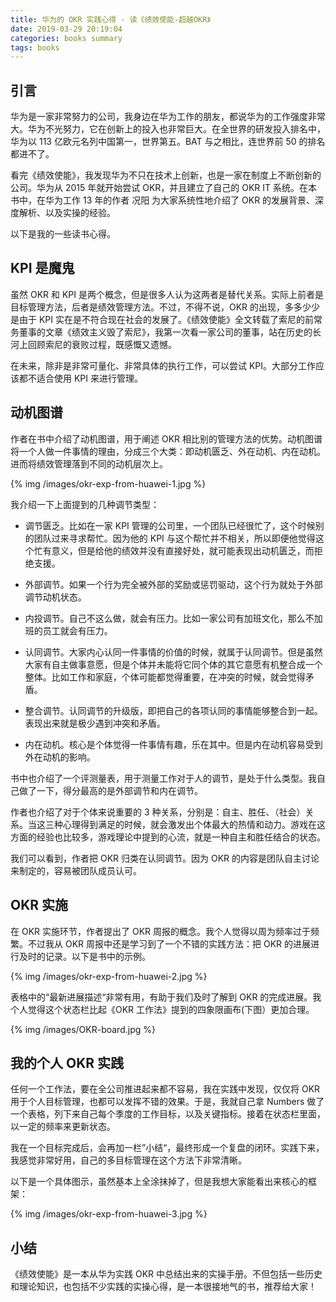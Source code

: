 ```yaml
---
title: 华为的 OKR 实践心得 - 读《绩效使能-超越OKR》
date: 2019-03-29 20:19:04
categories: books summary
tags: books
---
```


## 引言

华为是一家非常努力的公司，我身边在华为工作的朋友，都说华为的工作强度非常大。华为不光努力，它在创新上的投入也非常巨大。在全世界的研发投入排名中，华为以 113 亿欧元名列中国第一，世界第五。BAT 与之相比，连世界前 50 的排名都进不了。

看完《绩效使能》，我发现华为不只在技术上创新，也是一家在制度上不断创新的公司。华为从 2015 年就开始尝试 OKR，并且建立了自己的 OKR IT 系统。在本书中，在华为工作 13 年的作者 况阳 为大家系统性地介绍了 OKR 的发展背景、深度解析、以及实操的经验。

以下是我的一些读书心得。

## KPI 是魔鬼

虽然 OKR 和 KPI 是两个概念，但是很多人认为这两者是替代关系。实际上前者是目标管理方法，后者是绩效管理方法。不过，不得不说，OKR 的出现，多多少少是由于 KPI 实在是不符合现在社会的发展了。《绩效使能》全文转载了索尼的前常务董事的文章《绩效主义毁了索尼》，我第一次看一家公司的董事，站在历史的长河上回顾索尼的衰败过程，既感慨又遗憾。

在未来，除非是非常可量化、非常具体的执行工作，可以尝试 KPI。大部分工作应该都不适合使用 KPI 来进行管理。

## 动机图谱

作者在书中介绍了动机图谱，用于阐述 OKR 相比别的管理方法的优势。动机图谱将一个人做一件事情的理由，分成三个大类：即动机匮乏、外在动机、内在动机。进而将绩效管理落到不同的动机层次上。

{% img /images/okr-exp-from-huawei-1.jpg %}

我介绍一下上面提到的几种调节类型：

 * 调节匮乏。比如在一家 KPI 管理的公司里，一个团队已经很忙了，这个时候别的团队过来寻求帮忙。因为他的 KPI 与这个帮忙并不相关，所以即便他觉得这个忙有意义，但是给他的绩效并没有直接好处，就可能表现出动机匮乏，而拒绝支援。

 * 外部调节。如果一个行为完全被外部的奖励或惩罚驱动，这个行为就处于外部调节动机状态。

 * 内投调节。自己不这么做，就会有压力。比如一家公司有加班文化，那么不加班的员工就会有压力。

 * 认同调节。大家内心认同一件事情的价值的时候，就属于认同调节。但是虽然大家有自主做事意愿，但是个体并未能将它同个体的其它意愿有机整合成一个整体。比如工作和家庭，个体可能都觉得重要，在冲突的时候，就会觉得矛盾。

 * 整合调节。认同调节的升级版，即把自己的各项认同的事情能够整合到一起。表现出来就是极少遇到冲突和矛盾。

 * 内在动机。核心是个体觉得一件事情有趣，乐在其中。但是内在动机容易受到外在动机的影响。

书中也介绍了一个评测量表，用于测量工作对于人的调节，是处于什么类型。我自己做了一下，得分最高的是外部调节和内在调节。

作者也介绍了对于个体来说重要的 3 种关系，分别是：自主、胜任、（社会）关系。当这三种心理得到满足的时候，就会激发出个体最大的热情和动力。游戏在这方面的经验也比较多，游戏理论中提到的心流，就是一种自主和胜任结合的状态。

我们可以看到，作者把 OKR 归类在认同调节。因为 OKR 的内容是团队自主讨论来制定的，容易被团队成员认可。

## OKR 实施

在 OKR 实施环节，作者提出了 OKR 周报的概念。我个人觉得以周为频率过于频繁。不过我从 OKR 周报中还是学习到了一个不错的实践方法：把 OKR 的进展进行及时的记录。以下是书中的示例。

{% img /images/okr-exp-from-huawei-2.jpg %}


表格中的“最新进展描述“非常有用，有助于我们及时了解到 OKR 的完成进展。我个人觉得这个状态栏比起《OKR 工作法》提到的四象限画布(下图）更加合理。

{% img /images/OKR-board.jpg %}

## 我的个人 OKR 实践

任何一个工作法，要在全公司推进起来都不容易，我在实践中发现，仅仅将 OKR 用于个人目标管理，也都可以发挥不错的效果。于是，我就自己拿 Numbers 做了一个表格，列下来自己每个季度的工作目标，以及关键指标。接着在状态栏里面，以一定的频率来更新状态。

我在一个目标完成后，会再加一栏”小结“，最终形成一个复盘的闭环。实践下来，我感觉非常好用，自己的多目标管理在这个方法下非常清晰。

以下是一个具体图示，虽然基本上全涂抹掉了，但是我想大家能看出来核心的框架：

{% img /images/okr-exp-from-huawei-3.jpg %}

## 小结

《绩效使能》是一本从华为实践 OKR 中总结出来的实操手册。不但包括一些历史和理论知识，也包括不少实践的实操心得，是一本很接地气的书，推荐给大家！ 

